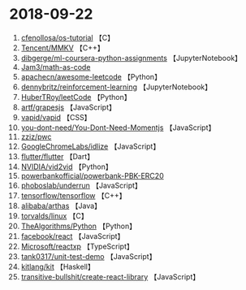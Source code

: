 # 2018-09-22

1. [cfenollosa/os-tutorial](https://github.com/cfenollosa/os-tutorial) 【C】
2. [Tencent/MMKV](https://github.com/Tencent/MMKV) 【C++】
3. [dibgerge/ml-coursera-python-assignments](https://github.com/dibgerge/ml-coursera-python-assignments) 【JupyterNotebook】
4. [Jam3/math-as-code](https://github.com/Jam3/math-as-code) 
5. [apachecn/awesome-leetcode](https://github.com/apachecn/awesome-leetcode) 【Python】
6. [dennybritz/reinforcement-learning](https://github.com/dennybritz/reinforcement-learning) 【JupyterNotebook】
7. [HuberTRoy/leetCode](https://github.com/HuberTRoy/leetCode) 【Python】
8. [artf/grapesjs](https://github.com/artf/grapesjs) 【JavaScript】
9. [vapid/vapid](https://github.com/vapid/vapid) 【CSS】
10. [you-dont-need/You-Dont-Need-Momentjs](https://github.com/you-dont-need/You-Dont-Need-Momentjs) 【JavaScript】
11. [zziz/pwc](https://github.com/zziz/pwc) 
12. [GoogleChromeLabs/idlize](https://github.com/GoogleChromeLabs/idlize) 【JavaScript】
13. [flutter/flutter](https://github.com/flutter/flutter) 【Dart】
14. [NVIDIA/vid2vid](https://github.com/NVIDIA/vid2vid) 【Python】
15. [powerbankofficial/powerbank-PBK-ERC20](https://github.com/powerbankofficial/powerbank-PBK-ERC20) 
16. [phoboslab/underrun](https://github.com/phoboslab/underrun) 【JavaScript】
17. [tensorflow/tensorflow](https://github.com/tensorflow/tensorflow) 【C++】
18. [alibaba/arthas](https://github.com/alibaba/arthas) 【Java】
19. [torvalds/linux](https://github.com/torvalds/linux) 【C】
20. [TheAlgorithms/Python](https://github.com/TheAlgorithms/Python) 【Python】
21. [facebook/react](https://github.com/facebook/react) 【JavaScript】
22. [Microsoft/reactxp](https://github.com/Microsoft/reactxp) 【TypeScript】
23. [tank0317/unit-test-demo](https://github.com/tank0317/unit-test-demo) 【JavaScript】
24. [kitlang/kit](https://github.com/kitlang/kit) 【Haskell】
25. [transitive-bullshit/create-react-library](https://github.com/transitive-bullshit/create-react-library) 【JavaScript】

